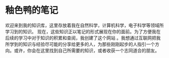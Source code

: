 # 釉色鸭的笔记

欢迎来到我的知识库，这里存放着我在自然科学，计算机科学，电子科学等领域所学习到的知识。
现在，这些知识正以笔记的形式展现在你的面前。为了方便我在后续的学习中对于知识的积累和查阅，我创建了这个网站 。我想通过互联网把我所学到的知识与经验尽可能的分享给更多的人，为那些刚刚起步的人指引一个方向。或许，你会在这里找到自己所需要的知识，或者收获一个志同道合的朋友。
